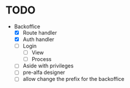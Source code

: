 # TODO

* Backoffice
    * [X] Route handler
    * [X] Auth handler
    * [ ] Login
        * [ ] View
        * [ ] Process
    * [ ] Aside with privileges
    * [ ] pre-alfa designer
    * [ ] allow change the prefix for the backoffice